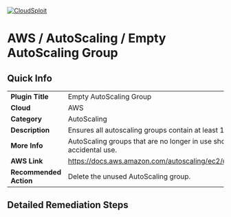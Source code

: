 [![CloudSploit](https://cloudsploit.com/img/logo-new-big-text-100.png "CloudSploit")](https://cloudsploit.com)

# AWS / AutoScaling / Empty AutoScaling Group

## Quick Info

| | |
|-|-|
| **Plugin Title** | Empty AutoScaling Group |
| **Cloud** | AWS |
| **Category** | AutoScaling |
| **Description** | Ensures all autoscaling groups contain at least 1 instance. |
| **More Info** | AutoScaling groups that are no longer in use should be deleted to prevent accidental use. |
| **AWS Link** | https://docs.aws.amazon.com/autoscaling/ec2/userguide/AutoScalingGroup.html |
| **Recommended Action** | Delete the unused AutoScaling group. |

## Detailed Remediation Steps




